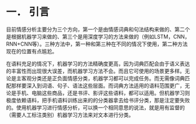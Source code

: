 # 一． 引言
目前情感分析主要分为三个方向，第一个是由情感词典和句法结构来做的、第二个是根据机器学习来做的、第三个是用深度学习的方法来做的（例如LSTM，CNN，RNN+CNN等）。三种方法中，第一种和第三种在不同的情况下使用，第二种方法现在的位置有点尴尬。

在语料充足的情况下，机器学习的方法精确度更高，因为词典匹配会由于语义表达的丰富性而出现很大误差，而机器学习方法不会。而且它可使用的场景更多样。无论是主客观分类还是正负面情感分类，机器学习都可以完成任务。而无需像词典匹配那样要深入到词语、句子、语法这些层面。而词典方法适用的语料范围更广，无论是手机、电脑这些商品，还是书评、影评这些语料，都可以适用。但机器学习则极度依赖语料，把手机语料训练出来的的分类器拿去给书评分类，那是注定要失败的。使用机器学习进行情感分析，可以换一个相同意思的说法，就是用有监督的（需要人工标注类别）机器学习方法来对文本进行分类。 

